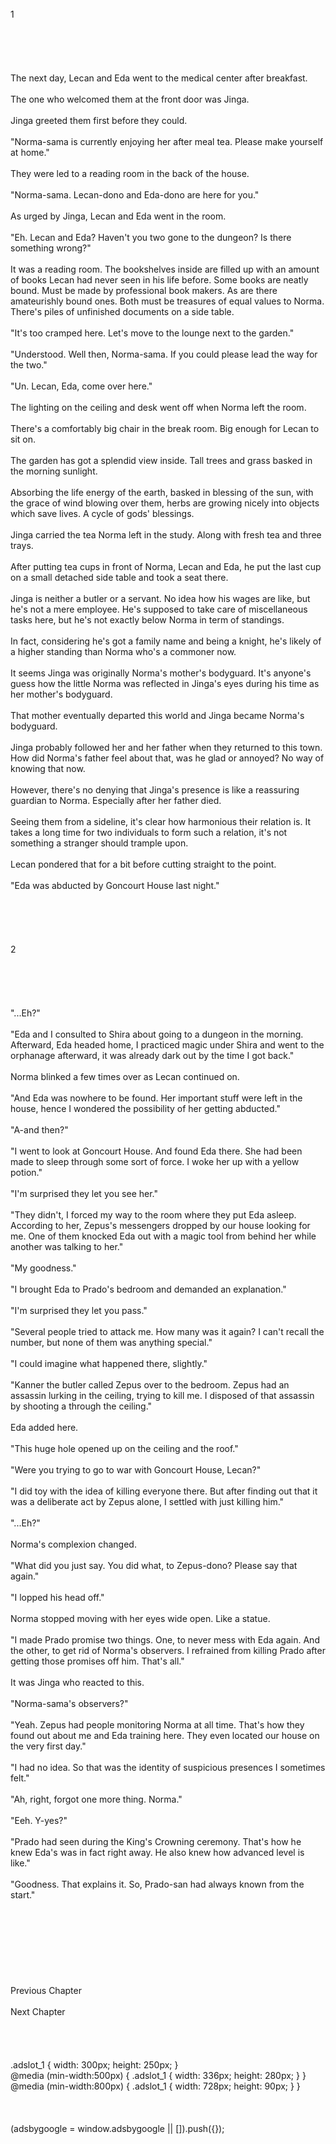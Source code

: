 <br/>
1<br/>
<br/>
<br/>
<br/>
<br/>
<br/>
The next day, Lecan and Eda went to the medical center after breakfast.<br/>
<br/>
The one who welcomed them at the front door was Jinga.<br/>
<br/>
Jinga greeted them first before they could.<br/>
<br/>
"Norma-sama is currently enjoying her after meal tea. Please make yourself at home."<br/>
<br/>
They were led to a reading room in the back of the house.<br/>
<br/>
"Norma-sama. Lecan-dono and Eda-dono are here for you."<br/>
<br/>
As urged by Jinga, Lecan and Eda went in the room.<br/>
<br/>
"Eh. Lecan and Eda? Haven't you two gone to the dungeon? Is there something wrong?"<br/>
<br/>
It was a reading room. The bookshelves inside are filled up with an amount of books Lecan had never seen in his life before. Some books are neatly bound. Must be made by professional book makers. As are there amateurishly bound ones. Both must be treasures of equal values to Norma. There's piles of unfinished documents on a side table.<br/>
<br/>
"It's too cramped here. Let's move to the lounge next to the garden."<br/>
<br/>
"Understood. Well then, Norma-sama. If you could please lead the way for the two."<br/>
<br/>
"Un. Lecan, Eda, come over here."<br/>
<br/>
The lighting on the ceiling and desk went off when Norma left the room.<br/>
<br/>
There's a comfortably big chair in the break room. Big enough for Lecan to sit on.<br/>
<br/>
The garden has got a splendid view inside. Tall trees and grass basked in the morning sunlight.<br/>
<br/>
Absorbing the life energy of the earth, basked in blessing of the sun, with the grace of wind blowing over them, herbs are growing nicely into objects which save lives. A cycle of gods' blessings.<br/>
<br/>
Jinga carried the tea Norma left in the study. Along with fresh tea and three trays.<br/>
<br/>
After putting tea cups in front of Norma, Lecan and Eda, he put the last cup on a small detached side table and took a seat there.<br/>
<br/>
Jinga is neither a butler or a servant. No idea how his wages are like, but he's not a mere employee. He's supposed to take care of miscellaneous tasks here, but he's not exactly below Norma in term of standings.<br/>
<br/>
In fact, considering he's got a family name and being a knight, he's likely of a higher standing than Norma who's a commoner now.<br/>
<br/>
It seems Jinga was originally Norma's mother's bodyguard. It's anyone's guess how the little Norma was reflected in Jinga's eyes during his time as her mother's bodyguard.<br/>
<br/>
That mother eventually departed this world and Jinga became Norma's bodyguard.<br/>
<br/>
Jinga probably followed her and her father when they returned to this town. How did Norma's father feel about that, was he glad or annoyed? No way of knowing that now.<br/>
<br/>
However, there's no denying that Jinga's presence is like a reassuring guardian to Norma. Especially after her father died.<br/>
<br/>
Seeing them from a sideline, it's clear how harmonious their relation is. It takes a long time for two individuals to form such a relation, it's not something a stranger should trample upon.<br/>
<br/>
Lecan pondered that for a bit before cutting straight to the point.<br/>
<br/>
"Eda was abducted by Goncourt House last night."<br/>
<br/>
<br/>
<br/>
<br/>
<TLN: Catch the latest updates and edits at Sousetsuka .com ><br/>
2<br/>
<br/>
<br/>
<br/>
<br/>
<br/>
"...Eh?"<br/>
<br/>
"Eda and I consulted to Shira about going to a dungeon in the morning. Afterward, Eda headed home, I practiced magic under Shira and went to the orphanage afterward, it was already dark out by the time I got back."<br/>
<br/>
Norma blinked a few times over as Lecan continued on.<br/>
<br/>
"And Eda was nowhere to be found. Her important stuff were left in the house, hence I wondered the possibility of her getting abducted."<br/>
<br/>
"A-and then?"<br/>
<br/>
"I went to look at Goncourt House. And found Eda there. She had been made to sleep through some sort of force. I woke her up with a yellow potion."<br/>
<br/>
"I'm surprised they let you see her."<br/>
<br/>
"They didn't, I forced my way to the room where they put Eda asleep. According to her, Zepus's messengers dropped by our house looking for me. One of them knocked Eda out with a magic tool from behind her while another was talking to her."<br/>
<br/>
"My goodness."<br/>
<br/>
"I brought Eda to Prado's bedroom and demanded an explanation."<br/>
<br/>
"I'm surprised they let you pass."<br/>
<br/>
"Several people tried to attack me. How many was it again? I can't recall the number, but none of them was anything special."<br/>
<br/>
"I could imagine what happened there, slightly."<br/>
<br/>
"Kanner the butler called Zepus over to the bedroom. Zepus had an assassin lurking in the ceiling, trying to kill me. I disposed of that assassin by shooting a <Flame Spear> through the ceiling."<br/>
<br/>
Eda added here.<br/>
<br/>
"This huge hole opened up on the ceiling and the roof."<br/>
<br/>
"Were you trying to go to war with Goncourt House, Lecan?"<br/>
<br/>
"I did toy with the idea of killing everyone there. But after finding out that it was a deliberate act by Zepus alone, I settled with just killing him."<br/>
<br/>
"...Eh?"<br/>
<br/>
Norma's complexion changed.<br/>
<br/>
"What did you just say. You did what, to Zepus-dono? Please say that again."<br/>
<br/>
"I lopped his head off."<br/>
<br/>
Norma stopped moving with her eyes wide open. Like a statue.<br/>
<br/>
"I made Prado promise two things. One, to never mess with Eda again. And the other, to get rid of Norma's observers. I refrained from killing Prado after getting those promises off him. That's all."<br/>
<br/>
It was Jinga who reacted to this.<br/>
<br/>
"Norma-sama's observers?"<br/>
<br/>
"Yeah. Zepus had people monitoring Norma at all time. That's how they found out about me and Eda training here. They even located our house on the very first day."<br/>
<br/>
"I had no idea. So that was the identity of suspicious presences I sometimes felt."<br/>
<br/>
"Ah, right, forgot one more thing. Norma."<br/>
<br/>
"Eeh. Y-yes?"<br/>
<br/>
"Prado had seen <Purification> during the King's Crowning ceremony. That's how he knew Eda's <Recovery> was in fact <Purification> right away. He also knew how advanced level <Recovery> is like."<br/>
<br/>
"Goodness. That explains it. So, Prado-san had always known from the start."<br/>
<br/>
<br/>
<br/>
<br/>
<br/>
<br/>
<br/>
<br/>
Previous Chapter<br/>
<br/>
Next Chapter <br/>
<br/>
<br/>
<br/>
<br/>
.adslot_1 { width: 300px; height: 250px; }<br/>
@media (min-width:500px) { .adslot_1 { width: 336px; height: 280px; } }<br/>
@media (min-width:800px) { .adslot_1 { width: 728px; height: 90px; } }<br/>
<br/>
<br/>
<br/>
(adsbygoogle = window.adsbygoogle || []).push({});<br/>
<br/>
<br/>
<br/>
<br/>
